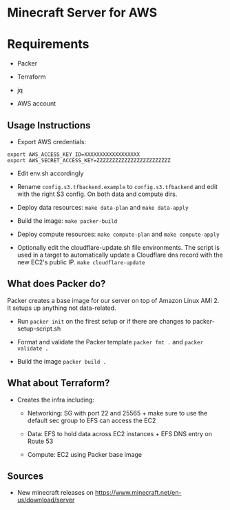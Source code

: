 # Minecraft Server for AWS

# Requirements

- Packer

- Terraform

- jq

- AWS account


## Usage Instructions

- Export AWS credentials:

~~~~
export AWS_ACCESS_KEY_ID=XXXXXXXXXXXXXXXXXX
export AWS_SECRET_ACCESS_KEY=ZZZZZZZZZZZZZZZZZZZZZZZZ
~~~~

- Edit env.sh accordingly

- Rename `config.s3.tfbackend.example` to `config.s3.tfbackend` and edit with the right S3 config. On both data and compute dirs.

- Deploy data resources: `make data-plan` and `make data-apply` 

- Build the image: `make packer-build`

- Deploy compute resources:  `make compute-plan` and `make compute-apply`

- Optionally edit the cloudflare-update.sh file environments. The script is used in a target to automatically update a Cloudflare dns record with the new EC2's public IP. `make cloudflare-update`

## What does Packer do?

Packer creates a base image for our server on top of Amazon Linux AMI 2. It setups up anything not data-related.

- Run `packer init` on the firest setup or if there are changes to packer-setup-script.sh

- Format and validate the Packer template `packer fmt .` and `packer validate .`

- Build the image `packer build .`

## What about Terraform?

- Creates the infra including:

    - Networking: SG with port 22 and 25565 + make sure to use the default sec group to EFS can access the EC2

    - Data: EFS to hold data across EC2 instances + EFS DNS entry on Route 53

    - Compute: EC2 using Packer base image

## Sources

- New minecraft releases on https://www.minecraft.net/en-us/download/server


